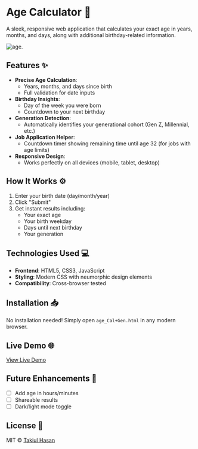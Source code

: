 # Age Calculator 🎂

A sleek, responsive web application that calculates your exact age in years, months, and days, along with additional birthday-related information.

![age](https://github.com/user-attachments/assets/3d54c5ed-4381-450d-ad09-f2cb60f4fb4a).

## Features ✨

- **Precise Age Calculation**:
  - Years, months, and days since birth
  - Full validation for date inputs
- **Birthday Insights**:
  - Day of the week you were born
  - Countdown to your next birthday
- **Generation Detection**:
  - Automatically identifies your generational cohort (Gen Z, Millennial, etc.)
- **Job Application Helper**:
  - Countdown timer showing remaining time until age 32 (for jobs with age limits)
- **Responsive Design**:
  - Works perfectly on all devices (mobile, tablet, desktop)

## How It Works ⚙️

1. Enter your birth date (day/month/year)
2. Click "Submit"
3. Get instant results including:
   - Your exact age
   - Your birth weekday
   - Days until next birthday
   - Your generation

## Technologies Used 💻

- **Frontend**: HTML5, CSS3, JavaScript
- **Styling**: Modern CSS with neumorphic design elements
- **Compatibility**: Cross-browser tested

## Installation 📥

No installation needed! Simply open `age_Cal+Gen.html` in any modern browser.

## Live Demo 🌐

[View Live Demo](https://github.com/kmt-dev80)

## Future Enhancements 🚀

- [ ] Add age in hours/minutes
- [ ] Shareable results
- [ ] Dark/light mode toggle

## License 📄

MIT © [Takiul Hasan](https://github.com/kmt-dev80)
